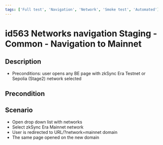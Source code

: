 ```yaml
---
tags: ['Full test', 'Navigation', 'Network', 'Smoke test', 'Automated']
---
```


# id563 Networks navigation Staging - Common - Navigation to Mainnet

## Description
  - Preconditions: user opens any BE page with zkSync Era Testnet or Sepolia (Stage2) network selected

## Precondition


## Scenario
- Open drop down list with networks
- Select zkSync Era Mainnet network
- User is redirected to URL/?network=mainnet domain
- The same page opened on the new domain
